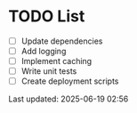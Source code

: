 # TODO List

- [ ] Update dependencies
- [ ] Add logging
- [ ] Implement caching
- [ ] Write unit tests
- [ ] Create deployment scripts

Last updated: 2025-06-19 02:56
